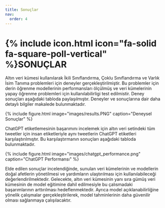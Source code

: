 ```yaml
---
title: Sonuçlar
nav:
  order: 4
---
```


# {% include icon.html icon="fa-solid fa-square-poll-vertical" %}SONUÇLAR

Altın veri kümesi kullanılarak İkili Sınıflandırma, Çoklu Sınıflandırma ve Varlık İsim Tanıma problemleri için deneyler gerçekleştirilmiştir. Bu problemler için derin öğrenme modellerinin performansları ölçülmüş ve veri kümelerinin yapay öğrenme problemleri için kullanılabilirligi test edilmistir. Deney sonuçları aşağıdaki tabloda paylaşılmıştır. Deneyler ve sonuçlarına dair daha detaylı bilgiler makalede bulunmaktadır.

{% include figure.html image="images/results.PNG" caption="Deneysel Sonuçlar" %}

ChatGPT etiketlemesinin başarımını incelemek için altın veri setindeki tüm tweetler için insan etiketleriyle aynı tweetlerin ChatGPT etiketleri karşılaştırılmıştır. Bu karşılaştırmanın sonuçları aşağıdaki tabloda bulunmaktadır.

{% include figure.html image="images/chatgpt_performance.png" caption="ChatGPT Performansı" %}

Elde edilen sonuçlar incelendiğinde, sunulan veri kümelerinin ve modellerin doğal afetlerin yönetilmesi ve yardımların ulaştırılması için kullanılabileceği değerlendirilmektedir. Gelecekte, altın veri kümesinin yanı sıra gümüş veri kümesinin de model eğitimine dahil edilmesiyle bu çalısmadaki başarımlarının arttırılması hedeflenmektedir. Ayrıca model açıklanabilirliğine yönelik çalışmalar gerçekleştirilerek, model tahminlerinin daha
güvenilir olması sağlanmaya çalışılacaktır.
